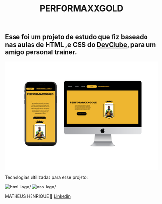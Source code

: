 <h1 align="center">PERFORMAXXGOLD</h1>
<br>

<h2>Esse foi um projeto de estudo que fiz baseado nas aulas de HTML ,e CSS do <a href="https://rodolfomori.com.br/devclub">DevClube</a>, para um amigo personal trainer.</h2>

<img src="https://github.com/MatheusHRAZ/PERFORMAXXGOLD/blob/main/Mockups-performax.png?raw=true"/>
<br>

<p>Tecnologias ultilizadas para esse projeto:</p>

<img src="https://img.shields.io/badge/HTML5-E34F26?style=for-the-badge&logo=html5&logoColor=white" alt=html-logo/>

<img src="https://img.shields.io/badge/CSS3-1572B6?style=for-the-badge&logo=css3&logoColor=white" alt=css-logo/>

MATHEUS HENRIQUE :wave: [Linkedin](www.linkedin.com/in/matheus-azevedo-0744b7346)
